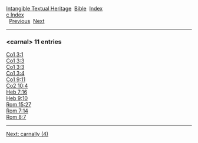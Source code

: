 [Intangible Textual Heritage](../../index)  [Bible](../index) 
[Index](index)   
[c Index](_c_)  
  [Previous](c01922)  [Next](c01924) 

------------------------------------------------------------------------

### &lt;carnal&gt; 11 entries

[Co1 3:1](../kjv/co1003.htm#001)  
[Co1 3:3](../kjv/co1003.htm#003)  
[Co1 3:3](../kjv/co1003.htm#003)  
[Co1 3:4](../kjv/co1003.htm#004)  
[Co1 9:11](../kjv/co1009.htm#011)  
[Co2 10:4](../kjv/co2010.htm#004)  
[Heb 7:16](../kjv/heb007.htm#016)  
[Heb 9:10](../kjv/heb009.htm#010)  
[Rom 15:27](../kjv/rom015.htm#027)  
[Rom 7:14](../kjv/rom007.htm#014)  
[Rom 8:7](../kjv/rom008.htm#007)  

------------------------------------------------------------------------

[Next: carnally (4)](c01924)
